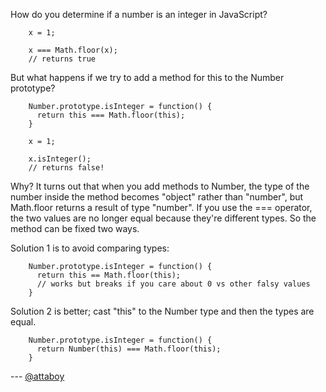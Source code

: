 How do you determine if a number is an integer in JavaScript?

```
    x = 1;
    
    x === Math.floor(x);
    // returns true
```

But what happens if we try to add a method for this to the Number prototype?

```
    Number.prototype.isInteger = function() {
      return this === Math.floor(this);
    }
    
    x = 1;
    
    x.isInteger();
    // returns false!
```

Why? It turns out that when you add methods to Number, the type of the number inside the method becomes "object" rather than "number", but Math.floor returns a result of type "number". If you use the === operator, the two values are no longer equal because they're different types. So the method can be fixed two ways.

Solution 1 is to avoid comparing types:

```
    Number.prototype.isInteger = function() {
      return this == Math.floor(this);
      // works but breaks if you care about 0 vs other falsy values
    }
```

Solution 2 is better; cast "this" to the Number type and then the types are equal.

```
    Number.prototype.isInteger = function() {
      return Number(this) === Math.floor(this);
    }
```

--- [@attaboy](http://twitter.com/attaboy)
